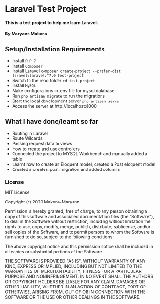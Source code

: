 # Laravel Test Project

#### This is a test project to help me learn Laravel.

#### By **Maryann Makena**

## Setup/Installation Requirements

- Install `PHP 7`
- Install `Composer`
- Install Laravel `composer create-project --prefer-dist laravel/laravel:^7.0 test-project`
- Switch to the repo folder `cd test-project`
- Install `MySQL`
- Make configurations in .env file for mysql database
- Run `php artisan migrate` to run the migrations
- Start the local development server `php artisan serve`
- Access the server at http://localhost:8000


## What I have done/learnt so far
- Routing in Laravel
- Route Wilcards
- Passing request data to views 
- How to create and use controllers
- Connected the project to MYSQL Workbench and manually added a table
- Learnt how to create an Eloquent model, created a Post eloquent model
- Created a creates_post_migration and added columns

### License

MIT License

Copyright (c) 2020 Makena-Maryann

Permission is hereby granted, free of charge, to any person obtaining a copy of this software and associated documentation files (the "Software"), to deal in the Software without restriction, including without limitation the rights to use, copy, modify, merge, publish, distribute, sublicense, and/or sell copies of the Software, and to permit persons to whom the Software is furnished to do so, subject to the following conditions:

The above copyright notice and this permission notice shall be included in all copies or substantial portions of the Software.

THE SOFTWARE IS PROVIDED "AS IS", WITHOUT WARRANTY OF ANY KIND, EXPRESS OR IMPLIED, INCLUDING BUT NOT LIMITED TO THE WARRANTIES OF MERCHANTABILITY, FITNESS FOR A PARTICULAR PURPOSE AND NONINFRINGEMENT. IN NO EVENT SHALL THE AUTHORS OR COPYRIGHT HOLDERS BE LIABLE FOR ANY CLAIM, DAMAGES OR OTHER LIABILITY, WHETHER IN AN ACTION OF CONTRACT, TORT OR OTHERWISE, ARISING FROM, OUT OF OR IN CONNECTION WITH THE SOFTWARE OR THE USE OR OTHER DEALINGS IN THE SOFTWARE.